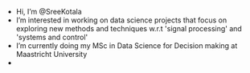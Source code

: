 - Hi, I’m @SreeKotala
- I’m interested in working on data science projects that focus on exploring new methods and techniques w.r.t 'signal processing' and 'systems and control' 
- I’m currently doing my MSc in Data Science for Decision making at Maastricht University 
- 

<!---
SreeKotala/SreeKotala is a ✨ special ✨ repository because its `README.md` (this file) appears on your GitHub profile.
You can click the Preview link to take a look at your changes.
--->

